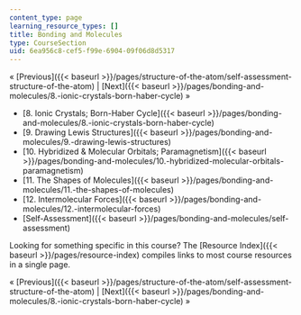```yaml
---
content_type: page
learning_resource_types: []
title: Bonding and Molecules
type: CourseSection
uid: 6ea956c8-cef5-f99e-6904-09f06d8d5317
---
```


« [Previous]({{< baseurl >}}/pages/structure-of-the-atom/self-assessment-structure-of-the-atom) | [Next]({{< baseurl >}}/pages/bonding-and-molecules/8.-ionic-crystals-born-haber-cycle) »

*   [8\. Ionic Crystals; Born-Haber Cycle]({{< baseurl >}}/pages/bonding-and-molecules/8.-ionic-crystals-born-haber-cycle)
*   [9\. Drawing Lewis Structures]({{< baseurl >}}/pages/bonding-and-molecules/9.-drawing-lewis-structures)
*   [10\. Hybridized & Molecular Orbitals; Paramagnetism]({{< baseurl >}}/pages/bonding-and-molecules/10.-hybridized-molecular-orbitals-paramagnetism)
*   [11\. The Shapes of Molecules]({{< baseurl >}}/pages/bonding-and-molecules/11.-the-shapes-of-molecules)
*   [12\. Intermolecular Forces]({{< baseurl >}}/pages/bonding-and-molecules/12.-intermolecular-forces)
*   [Self-Assessment]({{< baseurl >}}/pages/bonding-and-molecules/self-assessment)

Looking for something specific in this course? The [Resource Index]({{< baseurl >}}/pages/resource-index) compiles links to most course resources in a single page.

« [Previous]({{< baseurl >}}/pages/structure-of-the-atom/self-assessment-structure-of-the-atom) | [Next]({{< baseurl >}}/pages/bonding-and-molecules/8.-ionic-crystals-born-haber-cycle) »